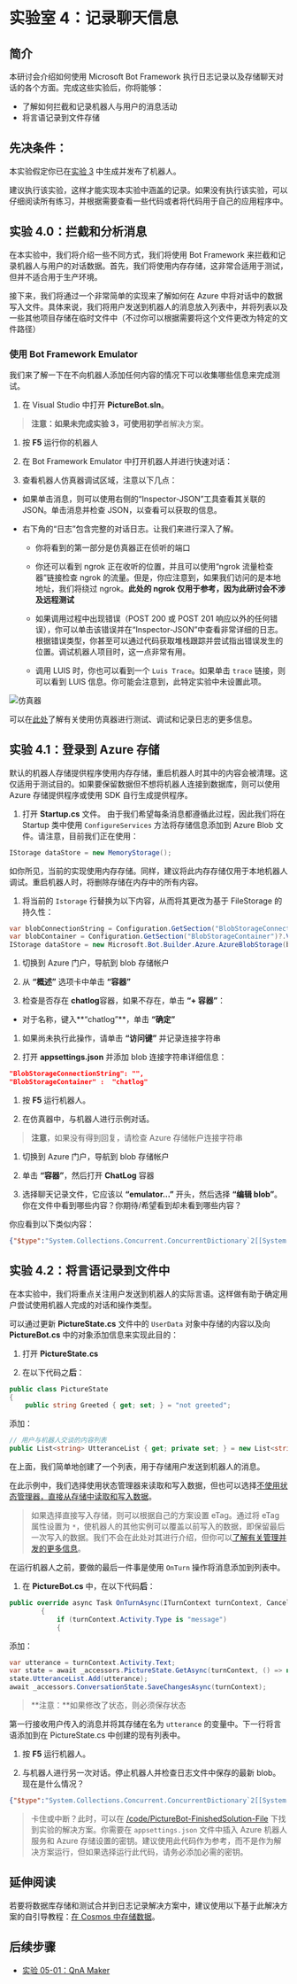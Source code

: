 ﻿# 实验室 4：记录聊天信息

## 简介

本研讨会介绍如何使用 Microsoft Bot Framework 执行日志记录以及存储聊天对话的各个方面。完成这些实验后，你将能够：

- 了解如何拦截和记录机器人与用户的消息活动
- 将言语记录到文件存储

## 先决条件：

本实验假定你已在[实验 3](../Lab3-Basic_Filter_Bot/02-Basic_Filter_Bot.md) 中生成并发布了机器人。

建议执行该实验，这样才能实现本实验中涵盖的记录。如果没有执行该实验，可以仔细阅读所有练习，并根据需要查看一些代码或者将代码用于自己的应用程序中。

## 实验 4.0：拦截和分析消息

在本实验中，我们将介绍一些不同方式，我们将使用 Bot Framework 来拦截和记录机器人与用户的对话数据。首先，我们将使用内存存储，这非常合适用于测试，但并不适合用于生产环境。

接下来，我们将通过一个非常简单的实现来了解如何在 Azure 中将对话中的数据写入文件。具体来说，我们将用户发送到机器人的消息放入列表中，并将列表以及一些其他项目存储在临时文件中（不过你可以根据需要将这个文件更改为特定的文件路径）

### 使用 Bot Framework Emulator

我们来了解一下在不向机器人添加任何内容的情况下可以收集哪些信息来完成测试。

1. 在 Visual Studio 中打开 **PictureBot.sln**。

> **注意：**如果未完成实验 3，可使用**初学**者解决方案。

1. 按 **F5** 运行你的机器人

1. 在 Bot Framework Emulator 中打开机器人并进行快速对话：

1. 查看机器人仿真器调试区域，注意以下几点：

- 如果单击消息，则可以使用右侧的“Inspector-JSON”工具查看其关联的 JSON。单击消息并检查 JSON，以查看可以获取的信息。

- 右下角的“日志”包含完整的对话日志。让我们来进行深入了解。

  - 你将看到的第一部分是仿真器正在侦听的端口

  - 你还可以看到 ngrok 正在收听的位置，并且可以使用“ngrok 流量检查器”链接检查 ngrok 的流量。但是，你应注意到，如果我们访问的是本地地址，我们将绕过 ngrok。**此处的 ngrok 仅用于参考，因为此研讨会不涉及远程测试**

  - 如果调用过程中出现错误（POST 200 或 POST 201 响应以外的任何错误），你可以单击该错误并在“Inspector-JSON”中查看非常详细的日志。根据错误类型，你甚至可以通过代码获取堆栈跟踪并尝试指出错误发生的位置。调试机器人项目时，这一点非常有用。

  - 调用 LUIS 时，你也可以看到一个 `Luis Trace`。如果单击 `trace` 链接，则可以看到 LUIS 信息。你可能会注意到，此特定实验中未设置此项。

![仿真器](../images/emulator.png)

可以在[此处](https://docs.microsoft.com/zh-cn/azure/bot-service/bot-service-debug-emulator?view=azure-bot-service-4.0)了解有关使用仿真器进行测试、调试和记录日志的更多信息。

## 实验 4.1：登录到 Azure 存储

默认的机器人存储提供程序使用内存存储，重启机器人时其中的内容会被清理。这仅适用于测试目的。如果要保留数据但不想将机器人连接到数据库，则可以使用 Azure 存储提供程序或使用 SDK 自行生成提供程序。

1. 打开 **Startup.cs** 文件。  由于我们希望每条消息都遵循此过程，因此我们将在 Startup 类中使用 `ConfigureServices` 方法将存储信息添加到 Azure Blob 文件。请注意，目前我们正在使用：

```csharp
IStorage dataStore = new MemoryStorage();
```

如你所见，当前的实现使用内存存储。同样，建议将此内存存储仅用于本地机器人调试。重启机器人时，将删除存储在内存中的所有内容。

1. 将当前的 `Istorage` 行替换为以下内容，从而将其更改为基于 FileStorage 的持久性：

```csharp
var blobConnectionString = Configuration.GetSection("BlobStorageConnectionString")?.Value;
var blobContainer = Configuration.GetSection("BlobStorageContainer")?.Value;
IStorage dataStore = new Microsoft.Bot.Builder.Azure.AzureBlobStorage(blobConnectionString, blobContainer);
```

1. 切换到 Azure 门户，导航到 blob 存储帐户

1. 从 **“概述”** 选项卡中单击 **“容器”**

1. 检查是否存在 **chatlog**容器，如果不存在，单击 **“+ 容器”**：

- 对于名称，键入**“chatlog”**，单击 **“确定”**

1. 如果尚未执行此操作，请单击 **“访问键”** 并记录连接字符串

1. 打开 **appsettings.json** 并添加 blob 连接字符串详细信息：

```json
"BlobStorageConnectionString": "",
"BlobStorageContainer" :  "chatlog"
```

1. 按 **F5** 运行机器人。

1. 在仿真器中，与机器人进行示例对话。

> **注意**，如果没有得到回复，请检查 Azure 存储帐户连接字符串

1. 切换到 Azure 门户，导航到 blob 存储帐户

1. 单击 **“容器”**，然后打开 **ChatLog** 容器

1. 选择聊天记录文件，它应该以 **“emulator…”** 开头，然后选择 **“编辑 blob”**。  你在文件中看到哪些内容？你期待/希望看到却未看到哪些内容？

你应看到以下类似内容：

```json
{"$type":"System.Collections.Concurrent.ConcurrentDictionary`2[[System.String, System.Private.CoreLib],[System.Object, System.Private.CoreLib]], System.Collections.Concurrent","DialogState":{"$type":"Microsoft.Bot.Builder.Dialogs.DialogState, Microsoft.Bot.Builder.Dialogs","DialogStack":{"$type":"System.Collections.Generic.List`1[[Microsoft.Bot.Builder.Dialogs.DialogInstance, Microsoft.Bot.Builder.Dialogs]], System.Private.CoreLib","$values":[{"$type":"Microsoft.Bot.Builder.Dialogs.DialogInstance, Microsoft.Bot.Builder.Dialogs","Id":"mainDialog","State":{"$type":"System.Collections.Generic.Dictionary`2[[System.String, System.Private.CoreLib],[System.Object, System.Private.CoreLib]], System.Private.CoreLib","options":null,"values":{"$type":"System.Collections.Generic.Dictionary`2[[System.String, System.Private.CoreLib],[System.Object, System.Private.CoreLib]], System.Private.CoreLib"},"instanceId":"f80db88d-cdea-4b47-a3f6-a5bfa26ed60b","stepIndex":0}}]}},"PictureBotAccessors.PictureState":{"$type":"Microsoft.PictureBot.PictureState, PictureBot","Greeted":"greeted","Search":"","Searching":"no"}}
```

## 实验 4.2：将言语记录到文件中

在本实验中，我们将重点关注用户发送到机器人的实际言语。这样做有助于确定用户尝试使用机器人完成的对话和操作类型。

可以通过更新 **PictureState.cs** 文件中的 `UserData` 对象中存储的内容以及向 **PictureBot.cs** 中的对象添加信息来实现此目的：

1. 打开 **PictureState.cs**

1. 在以下代码之**后**：

```csharp
public class PictureState
{
    public string Greeted { get; set; } = "not greeted";
```

添加：

```csharp
// 用户与机器人交谈的内容列表
public List<string> UtteranceList { get; private set; } = new List<string>();
```

在上面，我们简单地创建了一个列表，用于存储用户发送到机器人的消息。

在此示例中，我们选择使用状态管理器来读取和写入数据，但也可以选择[不使用状态管理器，直接从存储中读取和写入数据](https://docs.microsoft.com/zh-cn/azure/bot-service/bot-builder-howto-v4-storage?view=azure-bot-service-4.0&tabs=csharpechorproperty%2Ccsetagoverwrite%2Ccsetag)。

> 如果选择直接写入存储，则可以根据自己的方案设置 eTag。通过将 eTag 属性设置为 `*`，使机器人的其他实例可以覆盖以前写入的数据，即保留最后一次写入的数据。我们不会在此处对其进行介绍，但你可以[了解有关管理并发的更多信息](https://docs.microsoft.com/zh-cn/azure/bot-service/bot-builder-howto-v4-storage?view=azure-bot-service-4.0&tabs=csharpechorproperty%2Ccsetagoverwrite%2Ccsetag#manage-concurrency-using-etags)。

在运行机器人之前，要做的最后一件事是使用 `OnTurn` 操作将消息添加到列表中。

1. 在 **PictureBot.cs** 中，在以下代码**后**：

```csharp
public override async Task OnTurnAsync(ITurnContext turnContext, CancellationToken cancellationToken = default(CancellationToken))
        {
            if (turnContext.Activity.Type is "message")
            {
```

添加：

```csharp
var utterance = turnContext.Activity.Text;
var state = await _accessors.PictureState.GetAsync(turnContext, () => new PictureState());
state.UtteranceList.Add(utterance);
await _accessors.ConversationState.SaveChangesAsync(turnContext);
```

> **注意：**如果修改了状态，则必须保存状态

第一行接收用户传入的消息并将其存储在名为 `utterance` 的变量中。下一行将言语添加到在 PictureState.cs 中创建的现有列表中。

1. 按 **F5** 运行机器人。

1. 与机器人进行另一次对话。停止机器人并检查日志文件中保存的最新 blob。现在是什么情况？

```json
{"$type":"System.Collections.Concurrent.ConcurrentDictionary`2[[System.String, System.Private.CoreLib],[System.Object, System.Private.CoreLib]], System.Collections.Concurrent","DialogState":{"$type":"Microsoft.Bot.Builder.Dialogs.DialogState, Microsoft.Bot.Builder.Dialogs","DialogStack":{"$type":"System.Collections.Generic.List`1[[Microsoft.Bot.Builder.Dialogs.DialogInstance, Microsoft.Bot.Builder.Dialogs]], System.Private.CoreLib","$values":[{"$type":"Microsoft.Bot.Builder.Dialogs.DialogInstance, Microsoft.Bot.Builder.Dialogs","Id":"mainDialog","State":{"$type":"System.Collections.Generic.Dictionary`2[[System.String, System.Private.CoreLib],[System.Object, System.Private.CoreLib]], System.Private.CoreLib","options":null,"values":{"$type":"System.Collections.Generic.Dictionary`2[[System.String, System.Private.CoreLib],[System.Object, System.Private.CoreLib]], System.Private.CoreLib"},"instanceId":"f80db88d-cdea-4b47-a3f6-a5bfa26ed60b","stepIndex":0}}]}},"PictureBotAccessors.PictureState":{"$type":"Microsoft.PictureBot.PictureState, PictureBot","Greeted":"greeted","UtteranceList":{"$type":"System.Collections.Generic.List`1[[System.String, System.Private.CoreLib]], System.Private.CoreLib","$values":["help"]},"Search":"","Searching":"no"}}
```

>卡住或中断？此时，可以在 [/code/PictureBot-FinishedSolution-File](./code/PictureBot-FinishedSolution-File) 下找到实验的解决方案。你需要在 `appsettings.json` 文件中插入 Azure 机器人服务和 Azure 存储设置的密钥。建议使用此代码作为参考，而不是作为解决方案运行，但如果选择运行此代码，请务必添加必需的密钥。

## 延伸阅读

若要将数据库存储和测试合并到日志记录解决方案中，建议使用以下基于此解决方案的自引导教程：[在 Cosmos 中存储数据](https://github.com/Azure/LearnAI-Bootcamp/blob/master/lab02.5-logging_chat_conversations/3_Cosmos.md)。

## 后续步骤

- [实验 05-01：QnA Maker](../Lab5-QnA/01-Introduction.md)